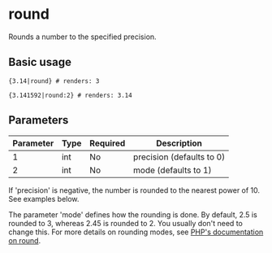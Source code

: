 # round

Rounds a number to the specified precision.

## Basic usage
```smarty
{3.14|round} # renders: 3
```

```smarty
{3.141592|round:2} # renders: 3.14
```

## Parameters

| Parameter | Type | Required | Description               |
|-----------|------|----------|---------------------------|
| 1         | int  | No       | precision (defaults to 0) |
| 2         | int  | No       | mode (defaults to 1)      |

If 'precision' is negative, the number is rounded to the nearest power of 10. See examples below.

The parameter 'mode' defines how the rounding is done. By default, 2.5 is rounded to 3, whereas 2.45 is rounded to 2.
You usually don't need to change this. For more details on rounding modes, 
see [PHP's documentation on round](https://www.php.net/manual/en/function.round).
